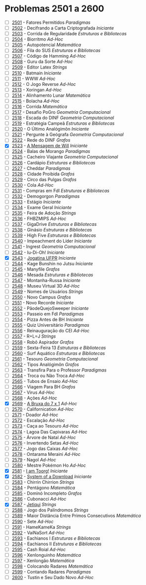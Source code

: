 # Problemas 2501 a 2600

  - [ ] [2501](https://www.urionlinejudge.com.br/judge/pt/problems/view/2501) - Fatores Permitidos *Paradigmas*
  - [ ] [2502](https://www.urionlinejudge.com.br/judge/pt/problems/view/2502) - Decifrando a Carta Criptografada *Iniciante*
  - [ ] [2503](https://www.urionlinejudge.com.br/judge/pt/problems/view/2503) - Corrida de Regularidade *Estruturas e Bibliotecas*
  - [ ] [2504](https://www.urionlinejudge.com.br/judge/pt/problems/view/2504) - Biorritmo *Ad-Hoc*
  - [ ] [2505](https://www.urionlinejudge.com.br/judge/pt/problems/view/2505) - Autopotencial *Matemática*
  - [ ] [2506](https://www.urionlinejudge.com.br/judge/pt/problems/view/2506) - Fila do SUS *Estruturas e Bibliotecas*
  - [ ] [2507](https://www.urionlinejudge.com.br/judge/pt/problems/view/2507) - Código de Hamming *Ad-Hoc*
  - [ ] [2508](https://www.urionlinejudge.com.br/judge/pt/problems/view/2508) - Guru da Sorte *Ad-Hoc*
  - [ ] [2509](https://www.urionlinejudge.com.br/judge/pt/problems/view/2509) - Editor Latex *Strings*
  - [ ] [2510](https://www.urionlinejudge.com.br/judge/pt/problems/view/2510) - Batmain *Iniciante*
  - [ ] [2511](https://www.urionlinejudge.com.br/judge/pt/problems/view/2511) - WWW *Ad-Hoc*
  - [ ] [2512](https://www.urionlinejudge.com.br/judge/pt/problems/view/2512) - O Jogo Reverse *Ad-Hoc*
  - [ ] [2513](https://www.urionlinejudge.com.br/judge/pt/problems/view/2513) - Xoringan *Ad-Hoc*
  - [ ] [2514](https://www.urionlinejudge.com.br/judge/pt/problems/view/2514) - Alinhamento Lunar *Matemática*
  - [ ] [2515](https://www.urionlinejudge.com.br/judge/pt/problems/view/2515) - Bolacha *Ad-Hoc*
  - [ ] [2516](https://www.urionlinejudge.com.br/judge/pt/problems/view/2516) - Corrida *Matemática*
  - [ ] [2517](https://www.urionlinejudge.com.br/judge/pt/problems/view/2517) - Desafio PoGro *Geometria Computacional*
  - [ ] [2518](https://www.urionlinejudge.com.br/judge/pt/problems/view/2518) - Escada do DINF *Geometria Computacional*
  - [ ] [2519](https://www.urionlinejudge.com.br/judge/pt/problems/view/2519) - Estratégia Campeã *Estruturas e Bibliotecas*
  - [ ] [2520](https://www.urionlinejudge.com.br/judge/pt/problems/view/2520) - O Último Analógimôn *Iniciante*
  - [ ] [2521](https://www.urionlinejudge.com.br/judge/pt/problems/view/2521) - Pergunte à Geógrafa *Geometria Computacional*
  - [ ] [2522](https://www.urionlinejudge.com.br/judge/pt/problems/view/2522) - Rede do DINF *Grafos*
  - [x] [2523](https://www.urionlinejudge.com.br/judge/pt/problems/view/2523) - [A Mensagem de Will](https://github.com/potigol/URI-Potigol/blob/master/src/2501-2600/2523.poti) *Iniciante*
  - [ ] [2524](https://www.urionlinejudge.com.br/judge/pt/problems/view/2524) - Balas de Morango *Paradigmas*
  - [ ] [2525](https://www.urionlinejudge.com.br/judge/pt/problems/view/2525) - Cacheiro Viajante *Geometria Computacional*
  - [ ] [2526](https://www.urionlinejudge.com.br/judge/pt/problems/view/2526) - Cardápio *Estruturas e Bibliotecas*
  - [ ] [2527](https://www.urionlinejudge.com.br/judge/pt/problems/view/2527) - Cheddar *Paradigmas*
  - [ ] [2528](https://www.urionlinejudge.com.br/judge/pt/problems/view/2528) - Cidade Proibida *Grafos*
  - [ ] [2529](https://www.urionlinejudge.com.br/judge/pt/problems/view/2529) - Circo das Pulgas *Grafos*
  - [ ] [2530](https://www.urionlinejudge.com.br/judge/pt/problems/view/2530) - Cola *Ad-Hoc*
  - [ ] [2531](https://www.urionlinejudge.com.br/judge/pt/problems/view/2531) - Compras em FdI *Estruturas e Bibliotecas*
  - [ ] [2532](https://www.urionlinejudge.com.br/judge/pt/problems/view/2532) - Demogorgon *Paradigmas*
  - [ ] [2533](https://www.urionlinejudge.com.br/judge/pt/problems/view/2533) - Estágio *Iniciante*
  - [ ] [2534](https://www.urionlinejudge.com.br/judge/pt/problems/view/2534) - Exame Geral *Iniciante*
  - [ ] [2535](https://www.urionlinejudge.com.br/judge/pt/problems/view/2535) - Feira de Adoção *Strings*
  - [ ] [2536](https://www.urionlinejudge.com.br/judge/pt/problems/view/2536) - FHBZMIPS *Ad-Hoc*
  - [ ] [2537](https://www.urionlinejudge.com.br/judge/pt/problems/view/2537) - GigaDrive *Estruturas e Bibliotecas*
  - [ ] [2538](https://www.urionlinejudge.com.br/judge/pt/problems/view/2538) - Ginásio *Estruturas e Bibliotecas*
  - [ ] [2539](https://www.urionlinejudge.com.br/judge/pt/problems/view/2539) - High Five *Estruturas e Bibliotecas*
  - [ ] [2540](https://www.urionlinejudge.com.br/judge/pt/problems/view/2540) - Impeachment do Líder *Iniciante*
  - [ ] [2541](https://www.urionlinejudge.com.br/judge/pt/problems/view/2541) - Ingrest *Geometria Computacional*
  - [ ] [2542](https://www.urionlinejudge.com.br/judge/pt/problems/view/2542) - Iu-Di-Oh! *Iniciante*
  - [x] [2543](https://www.urionlinejudge.com.br/judge/pt/problems/view/2543) - [Jogatina UFPR](https://github.com/potigol/URI-Potigol/blob/master/src/2501-2600/2543.poti) *Iniciante*
  - [ ] [2544](https://www.urionlinejudge.com.br/judge/pt/problems/view/2544) - Kage Bunshin no Jutsu *Iniciante*
  - [ ] [2545](https://www.urionlinejudge.com.br/judge/pt/problems/view/2545) - Manyfile *Grafos*
  - [ ] [2546](https://www.urionlinejudge.com.br/judge/pt/problems/view/2546) - Mesada *Estruturas e Bibliotecas*
  - [ ] [2547](https://www.urionlinejudge.com.br/judge/pt/problems/view/2547) - Montanha-Russa *Iniciante*
  - [ ] [2548](https://www.urionlinejudge.com.br/judge/pt/problems/view/2548) - Museu Virtual 3D *Ad-Hoc*
  - [ ] [2549](https://www.urionlinejudge.com.br/judge/pt/problems/view/2549) - Nomes de Usuários *Strings*
  - [ ] [2550](https://www.urionlinejudge.com.br/judge/pt/problems/view/2550) - Novo Campus *Grafos*
  - [ ] [2551](https://www.urionlinejudge.com.br/judge/pt/problems/view/2551) - Novo Recorde *Iniciante*
  - [ ] [2552](https://www.urionlinejudge.com.br/judge/pt/problems/view/2552) - PãodeQuejoSweeper *Iniciante*
  - [ ] [2553](https://www.urionlinejudge.com.br/judge/pt/problems/view/2553) - Passeio em FdI *Paradigmas*
  - [ ] [2554](https://www.urionlinejudge.com.br/judge/pt/problems/view/2554) - Pizza Antes de BH *Iniciante*
  - [ ] [2555](https://www.urionlinejudge.com.br/judge/pt/problems/view/2555) - Quiz Universitário *Paradigmas*
  - [ ] [2556](https://www.urionlinejudge.com.br/judge/pt/problems/view/2556) - Reinauguração do CEI *Ad-Hoc*
  - [ ] [2557](https://www.urionlinejudge.com.br/judge/pt/problems/view/2557) - R+L=J *Strings*
  - [ ] [2558](https://www.urionlinejudge.com.br/judge/pt/problems/view/2558) - Robô Aspirador *Grafos*
  - [ ] [2559](https://www.urionlinejudge.com.br/judge/pt/problems/view/2559) - Sexta-Feira 13 *Estruturas e Bibliotecas*
  - [ ] [2560](https://www.urionlinejudge.com.br/judge/pt/problems/view/2560) - Surf Aquático *Estruturas e Bibliotecas*
  - [ ] [2561](https://www.urionlinejudge.com.br/judge/pt/problems/view/2561) - Tesouro *Geometria Computacional*
  - [ ] [2562](https://www.urionlinejudge.com.br/judge/pt/problems/view/2562) - Tipos Analógimôn *Grafos*
  - [ ] [2563](https://www.urionlinejudge.com.br/judge/pt/problems/view/2563) - Transfira Para o Professor *Paradigmas*
  - [ ] [2564](https://www.urionlinejudge.com.br/judge/pt/problems/view/2564) - Troca ou Não Troca *Ad-Hoc*
  - [ ] [2565](https://www.urionlinejudge.com.br/judge/pt/problems/view/2565) - Tubos de Ensaio *Ad-Hoc*
  - [ ] [2566](https://www.urionlinejudge.com.br/judge/pt/problems/view/2566) - Viagem Para BH *Grafos*
  - [ ] [2567](https://www.urionlinejudge.com.br/judge/pt/problems/view/2567) - Virus *Ad-Hoc*
  - [ ] [2568](https://www.urionlinejudge.com.br/judge/pt/problems/view/2568) - Ações *Ad-Hoc*
  - [x] [2569](https://www.urionlinejudge.com.br/judge/pt/problems/view/2569) - [A Bruxa do 7 x 1](https://github.com/potigol/URI-Potigol/blob/master/src/2501-2600/2569.poti) *Ad-Hoc*
  - [ ] [2570](https://www.urionlinejudge.com.br/judge/pt/problems/view/2570) - Californication *Ad-Hoc*
  - [ ] [2571](https://www.urionlinejudge.com.br/judge/pt/problems/view/2571) - Doador *Ad-Hoc*
  - [ ] [2572](https://www.urionlinejudge.com.br/judge/pt/problems/view/2572) - Escalação *Ad-Hoc*
  - [ ] [2573](https://www.urionlinejudge.com.br/judge/pt/problems/view/2573) - Caça ao Tesouro *Ad-Hoc*
  - [ ] [2574](https://www.urionlinejudge.com.br/judge/pt/problems/view/2574) - Lagoa Das Capivaras *Ad-Hoc*
  - [ ] [2575](https://www.urionlinejudge.com.br/judge/pt/problems/view/2575) - Árvore de Natal *Ad-Hoc*
  - [ ] [2576](https://www.urionlinejudge.com.br/judge/pt/problems/view/2576) - Invertendo Setas *Ad-Hoc*
  - [ ] [2577](https://www.urionlinejudge.com.br/judge/pt/problems/view/2577) - Jogo das Caixas *Ad-Hoc*
  - [ ] [2578](https://www.urionlinejudge.com.br/judge/pt/problems/view/2578) - Ontarama Meraini *Ad-Hoc*
  - [ ] [2579](https://www.urionlinejudge.com.br/judge/pt/problems/view/2579) - Nagol *Ad-Hoc*
  - [ ] [2580](https://www.urionlinejudge.com.br/judge/pt/problems/view/2580) - Mestre Pokémon Ho *Ad-Hoc*
  - [x] [2581](https://www.urionlinejudge.com.br/judge/pt/problems/view/2581) - [I am Toorg!](https://github.com/potigol/URI-Potigol/blob/master/src/2501-2600/2581.poti) *Iniciante*
  - [x] [2582](https://www.urionlinejudge.com.br/judge/pt/problems/view/2582) - [System of a Download](https://github.com/potigol/URI-Potigol/blob/master/src/2501-2600/2582.poti) *Iniciante*
  - [ ] [2583](https://www.urionlinejudge.com.br/judge/pt/problems/view/2583) - Chirrin Chirrion *Strings*
  - [ ] [2584](https://www.urionlinejudge.com.br/judge/pt/problems/view/2584) - Pentágono *Matemática*
  - [ ] [2585](https://www.urionlinejudge.com.br/judge/pt/problems/view/2585) - Dominó Incompleto *Grafos*
  - [ ] [2586](https://www.urionlinejudge.com.br/judge/pt/problems/view/2586) - Cubonacci *Ad-Hoc*
  - [x] [2587](https://www.urionlinejudge.com.br/judge/pt/problems/view/2587) - [Jetiqui](https://github.com/potigol/URI-Potigol/blob/master/src/2501-2600/2587.poti) *Strings*
  - [ ] [2588](https://www.urionlinejudge.com.br/judge/pt/problems/view/2588) - Jogo dos Palíndromos *Strings*
  - [ ] [2589](https://www.urionlinejudge.com.br/judge/pt/problems/view/2589) - Maior Distância Entre Primos Consecutivos *Matemática*
  - [ ] [2590](https://www.urionlinejudge.com.br/judge/pt/problems/view/2590) - Sete *Ad-Hoc*
  - [ ] [2591](https://www.urionlinejudge.com.br/judge/pt/problems/view/2591) - HameKameKa *Strings*
  - [ ] [2592](https://www.urionlinejudge.com.br/judge/pt/problems/view/2592) - VaiNaSort *Ad-Hoc*
  - [ ] [2593](https://www.urionlinejudge.com.br/judge/pt/problems/view/2593) - Eachianos I *Estruturas e Bibliotecas*
  - [ ] [2594](https://www.urionlinejudge.com.br/judge/pt/problems/view/2594) - Eachianos II *Estruturas e Bibliotecas*
  - [ ] [2595](https://www.urionlinejudge.com.br/judge/pt/problems/view/2595) - Cash Roial *Ad-Hoc*
  - [ ] [2596](https://www.urionlinejudge.com.br/judge/pt/problems/view/2596) - Xenlonguinho *Matemática*
  - [ ] [2597](https://www.urionlinejudge.com.br/judge/pt/problems/view/2597) - Xenlongão *Matemática*
  - [ ] [2598](https://www.urionlinejudge.com.br/judge/pt/problems/view/2598) - Colocando Radares *Matemática*
  - [ ] [2599](https://www.urionlinejudge.com.br/judge/pt/problems/view/2599) - Contando Radares *Paradigmas*
  - [ ] [2600](https://www.urionlinejudge.com.br/judge/pt/problems/view/2600) - Tustin e Seu Dado Novo *Ad-Hoc*